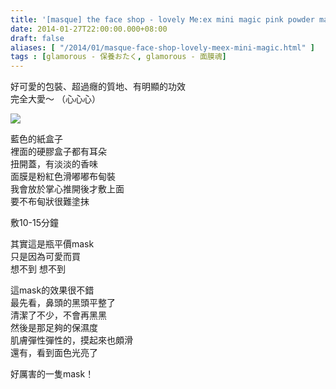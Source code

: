 ```yaml
---
title: '[masque] the face shop - lovely Me:ex mini magic pink powder mask'
date: 2014-01-27T22:00:00.000+08:00
draft: false
aliases: [ "/2014/01/masque-face-shop-lovely-meex-mini-magic.html" ]
tags : [glamorous - 保養おたく, glamorous - 面膜魂]
---
```


好可愛的包裝、超過癮的質地、有明顯的功效  
完全大愛～ （心心心）  

[![](https://3.bp.blogspot.com/-GmdlBXu2aF4/XCi3fc3dHPI/AAAAAAAADd4/lXZ6ro6zyucw7R3y0u9uMYCapfftXX2cwCLcBGAs/s640/17.jpg)](https://3.bp.blogspot.com/-GmdlBXu2aF4/XCi3fc3dHPI/AAAAAAAADd4/lXZ6ro6zyucw7R3y0u9uMYCapfftXX2cwCLcBGAs/s1600/17.jpg)

藍色的紙盒子  
裡面的硬膠盒子都有耳朵  
扭開蓋，有淡淡的香味  
面膜是粉紅色滑嘟嘟布甸裝  
我會放於掌心推開後才敷上面  
要不布甸狀很難塗抹  
  
敷10-15分鐘  
  
其實這是瓶平價mask  
只是因為可愛而買  
想不到 想不到  
  
這mask的效果很不錯  
最先看，鼻頭的黑頭平整了  
清潔了不少，不會再黑黑  
然後是那足夠的保濕度  
肌膚彈性彈性的，摸起來也頗滑  
還有，看到面色光亮了  
  
好厲害的一隻mask！